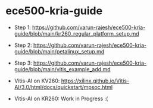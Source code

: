 # ece500-kria-guide

- Step 1: https://github.com/varun-rajesh/ece500-kria-guide/blob/main/kr260_regular_platform_setup.md
- Step 2: https://github.com/varun-rajesh/ece500-kria-guide/blob/main/petalinux_setup.md
- Step 3: https://github.com/varun-rajesh/ece500-kria-guide/blob/main/vitis_example_add.md

- Vitis-AI on KV260: https://xilinx.github.io/Vitis-AI/3.0/html/docs/quickstart/mpsoc.html
- Vitis-AI on KR260: Work in Progress :(

